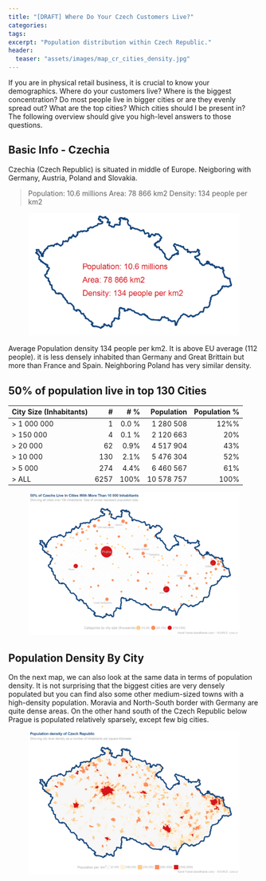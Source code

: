 ```yaml
---
title: "[DRAFT] Where Do Your Czech Customers Live?"
categories:
tags:
excerpt: "Population distribution within Czech Republic."
header:
  teaser: "assets/images/map_cr_cities_density.jpg"
---
```

If you are in physical retail business, it is crucial to know your demographics. Where do your customers live? Where is the biggest concentration? Do most people live in bigger cities or are they evenly spread out? What are the top cities? Which cities should I be present in? The following overview should give you high-level answers to those questions.

<h2>Basic Info - Czechia</h2>
Czechia (Czech Republic) is situated in middle of Europe. Neigboring with Germany, Austria, Poland and Slovakia.

> Population: 10.6 millions
> Area: 78 866 km2
> Density: 134 people per km2

<figure>
    <a href="/assets/images/map_cr_border.jpg"><img src="/assets/images/map_cr_border.jpg"></a>
    <figcaption></figcaption>
</figure>

Average Population density 134 people per km2. It is above EU average (112 people). it is less densely inhabited than Germany and Great Brittain but more than France and Spain. Neighboring Poland has very similar density.

<h2>50% of population live in top 130 Cities</h2>

| City Size (Inhabitants)    | #      | # % | Population | Population %  |
|--------|-----:| ------:|----------:|-------:|
| > 1 000 000  | 1     | 0.0 % | 1 280 508  | 12%% | 
| > 150 000    | 4     | 0.1 % | 2 120 663  |  20% | 
| > 20 000     | 62    | 0.9%  | 4 517 904  | 43%  |
| > 10 000     | 130   | 2.1%  | 5 476 304  | 52%  |
| > 5 000      | 274   | 4.4%  | 6 460 567  | 61%  |
| > ALL        | 6257  | 100%  |10 578 757  | 100% |



<figure>
    <a href="/assets/images/map_cr_cities_bubbles.jpg"><img src="/assets/images/map_cr_cities_bubbles.jpg"></a>
    <figcaption></figcaption>
</figure>

<h2>Population Density By City</h2>
On the next map, we can also look at the same data in terms of population density. It is not surprising that the biggest cities are very densely populated but you can find also some other medium-sized towns with a high-density population. Moravia and North-South border with Germany are quite dense areas. On the other hand south of the Czech Republic below Prague is populated relatively sparsely, except few big cities.





<figure>
    <a href="/assets/images/map_cr_cities_density.jpg"><img src="/assets/images/map_cr_cities_density.jpg"></a>
    <figcaption></figcaption>
</figure>



